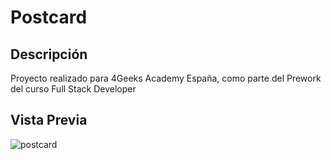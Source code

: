 # Postcard
## Descripción
Proyecto realizado para 4Geeks Academy España, como parte del Prework del curso Full Stack Developer

## Vista Previa
![postcard](https://user-images.githubusercontent.com/48163915/59524370-b0498d80-8ea1-11e9-90e4-66537d827a1f.jpg)
